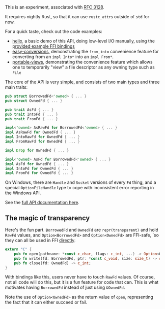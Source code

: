 This is an experiment, associated with [RFC 3128].

It requires nightly Rust, so that it can use `rustc_attrs` outside of `std`
for now.

For a quick taste, check out the code examples:

 - [hello], a basic demo of this API, doing low-level I/O manually, using the
   [provided example FFI bindings]
 - [easy-conversions], demonstrating the `from_into` convenience feature for
   converting from an `impl Into*` into an `impl From*`.
 - [portable-views], demonstrating the convenience feature which allows one
   to temporarily "view" a file descriptor as any owning type such as `File`

[hello]: https://github.com/sunfishcode/io-experiment/blob/main/examples/hello.rs
[easy-conversions]: https://github.com/sunfishcode/io-experiment/blob/main/examples/easy-conversions.rs
[portable-views]: https://github.com/sunfishcode/io-experiment/blob/main/examples/portable-views.rs
[provided example FFI bindings]: https://github.com/sunfishcode/io-experiment/blob/main/src/example_ffi.rs

The core of the API is very simple, and consists of two main types and three
main traits:

```rust
pub struct BorrowedFd<'owned> { ... }
pub struct OwnedFd { ... }

pub trait AsFd { ... }
pub trait IntoFd { ... }
pub trait FromFd { ... }

impl<'owned> AsRawFd for BorrowedFd<'owned> { ... }
impl AsRawFd for OwnedFd { ... }
impl IntoRawFd for OwnedFd { ... }
impl FromRawFd for OwnedFd { ... }

impl Drop for OwnedFd { ... }

impl<'owned> AsFd for BorrowedFd<'owned> { ... }
impl AsFd for OwnedFd { ... }
impl IntoFd for OwnedFd { ... }
impl FromFd for OwnedFd { ... }
```

On Windows, there are `Handle` and `Socket` versions of every `Fd` thing, and
a special `OptionFileHandle` type to cope with inconsistent error reporting
in the Windows API.

See the [full API documentation here](https://io-experiment.sunfishcode.online/io_experiment/index.html).

## The magic of transparency

Here's the fun part. `BorrowedFd` and `OwnedFd` are `repr(transparent)` and
hold `RawFd` values, and `Option<BorrowedFd>` and `Option<OwnedFd>` are
FFI-safe, `so they can all be used in FFI [directly]:

[directly]: https://github.com/sunfishcode/io-experiment/blob/main/src/example_ffi.rs

```rust
extern "C" {
    pub fn open(pathname: *const c_char, flags: c_int, ...) -> Option<OwnedFd>;
    pub fn write(fd: BorrowedFd, ptr: *const c_void, size: size_t) -> ssize_t;
    pub fn close(fd: OwnedFd) -> c_int;
}
```

With bindings like this, users never have to touch `RawFd` values. Of course,
not all code will do this, but it is a fun feature for code that can. This
is what motivates having `BorrowedFd` instead of just using `&OwnedFd`.

Note the use of `Option<OwnedFd>` as the return value of `open`, representing
the fact that it can either succeed or fail.

[RFC 3128]: https://github.com/rust-lang/rfcs/pull/3128
